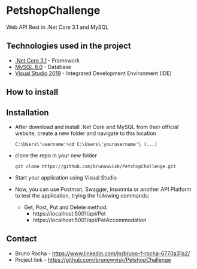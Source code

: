 # PetshopChallenge
Web API Rest in .Net Core 3.1 and MySQL

## Technologies used in the project

- [.Net Core 3.1](https://dotnet.microsoft.com/en-us/download) - Framework
- [MySQL 8.0](https://www.mysql.com/downloads/) - Database
- [Visual Studio 2019](https://visualstudio.microsoft.com/pt-br/downloads/) - Integrated Development Environment (IDE)

## How to install

## Installation

- After download and install .Net Core and MySQL from their official website, create a new folder and navigate to this location
    ```
    C:\Users\'username'>cd C:\Users\'yourusername'\ (...)
    ```
- clone the repo in your new folder
    ```
    git clone https://github.com/brunowvisk/PetshopChallenge.git
    ```
- Start your application using Visual Studio

- Now, you can use Postman, Swagger, Insomnia or another API Platform to test the application, trying the following commands:
    - Get, Post, Put and Delete method: 
        - https://localhost:5001/api/Pet
        - https://localhost:5001/api/PetAccommodation

## Contact

- Bruno Rocha - https://www.linkedin.com/in/bruno-f-rocha-6770a31a2/
- Project link - https://github.com/brunowvisk/PetshopChallenge